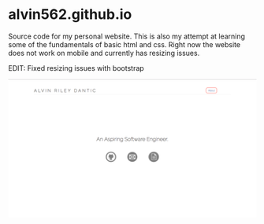 # alvin562.github.io
Source code for my personal website.
This is also my attempt at learning some of the fundamentals of basic html and css. 
Right now the website does not work on mobile and currently has resizing issues.

EDIT:  Fixed resizing issues with bootstrap

![Alt tag](https://github.com/alvin562/alvin562.github.io/blob/master/img/homepage.png)
